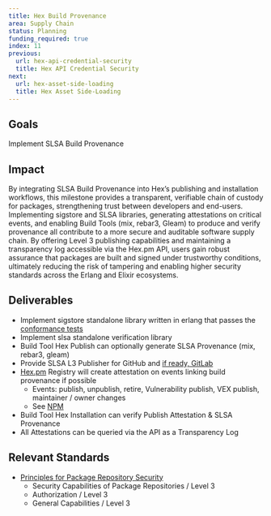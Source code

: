 ```yaml
---
title: Hex Build Provenance
area: Supply Chain
status: Planning
funding_required: true
index: 11
previous:
  url: hex-api-credential-security
  title: Hex API Credential Security
next:
  url: hex-asset-side-loading
  title: Hex Asset Side-Loading
---
```


## Goals

Implement SLSA Build Provenance

## Impact

By integrating SLSA Build Provenance into Hex’s publishing and installation
workflows, this milestone provides a transparent, verifiable chain of custody
for packages, strengthening trust between developers and end-users. Implementing
sigstore and SLSA libraries, generating attestations on critical events, and
enabling Build Tools (mix, rebar3, Gleam) to produce and verify provenance all
contribute to a more secure and auditable software supply chain. By offering
Level 3 publishing capabilities and maintaining a transparency log accessible
via the Hex.pm API, users gain robust assurance that packages are built and
signed under trustworthy conditions, ultimately reducing the risk of tampering
and enabling higher security standards across the Erlang and Elixir ecosystems.

## Deliverables

* Implement sigstore standalone library written in erlang that passes the [conformance tests](https://github.com/sigstore/sigstore-conformance)
* Implement slsa standalone verification library
* Build Tool Hex Publish can optionally generate SLSA Provenance (mix, rebar3, gleam)
* Provide SLSA L3 Publisher for GitHub and [if ready, GitLab](https://gitlab.com/groups/gitlab-org/-/epics/14378)
* [Hex.pm](http://Hex.pm) Registry will create attestation on events linking build provenance if possible
  - Events: publish, unpublish, retire, Vulnerability publish, VEX publish, maintainer / owner changes
  - See [NPM](https://github.com/npm/attestation/tree/main/specs/publish/v0.1)
* Build Tool Hex Installation can verify Publish Attestation & SLSA Provenance
* All Attestations can be queried via the API as a Transparency Log

## Relevant Standards

* [Principles for Package Repository Security](https://repos.openssf.org/principles-for-package-repository-security.html)
  - Security Capabilities of Package Repositories / Level 3
  - Authorization / Level 3
  - General Capabilities / Level 3